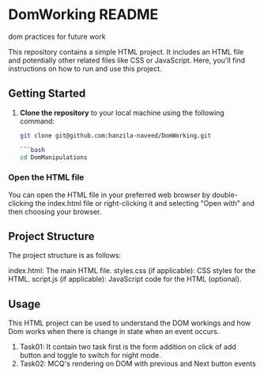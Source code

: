 # DomWorking README
dom practices for future work

This repository contains a simple HTML project. It includes an HTML file and potentially other related files like CSS or JavaScript. Here, you'll find instructions on how to run and use this project.

## Getting Started

1. **Clone the repository** to your local machine using the following command:

   ```bash
   git clone git@github.com:hanzila-naveed/DomWorking.git

   ```bash
   cd DomManipulations
   
### Open the HTML file
You can open the HTML file in your preferred web browser by double-clicking the index.html file or right-clicking it and selecting "Open with" and then choosing your browser.

## Project Structure
The project structure is as follows:

index.html: The main HTML file.
styles.css (if applicable): CSS styles for the HTML.
script.js (if applicable): JavaScript code for the HTML (optional).

## Usage
This HTML project can be used to understand the DOM workings and how Dom works when there is change in state when an event occurs.
1. Task01: It contain two task first is the form addition on click of add button and toggle to switch for night mode.
2. Task02: MCQ's rendering on DOM with previous and Next button events
